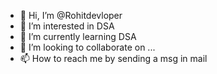 - 👋 Hi, I’m @Rohitdevloper
- 👀 I’m interested in DSA
- 🌱 I’m currently learning DSA  
- 💞️ I’m looking to collaborate on ...
- 📫 How to reach me by sending a msg in mail

<!---
Rohitdevloper/Rohitdevloper is a ✨ special ✨ repository because its `README.md` (this file) appears on your GitHub profile.
You can click the Preview link to take a look at your changes.
--->
